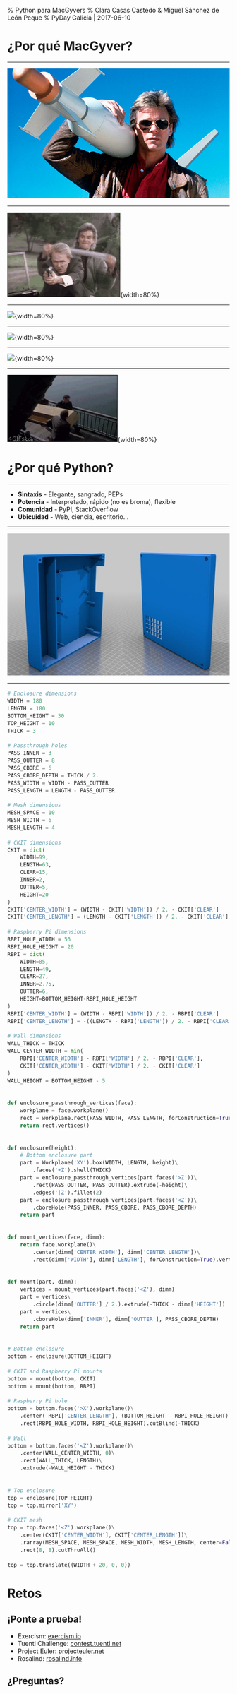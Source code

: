 % Python para MacGyvers
% Clara Casas Castedo & Miguel Sánchez de León Peque
% PyDay Galicia | 2017-06-10

¿Por qué MacGyver?
==================

---

![](./figures/macgyver-awesome.jpg)

---

![](./figures/blind.gif){width=80%}

---

![](./figures/clip.gif){width=80%}

---

![](./figures/explosion.gif){width=80%}

---

![](./figures/escape.gif){width=80%}

---

![](./figures/funeral.gif){width=80%}


¿Por qué Python?
================

---

- **Sintaxis** - Elegante, sangrado, PEPs
- **Potencia** - Interpretado, rápido (no es broma), flexible
- **Comunidad** - PyPI, StackOverflow
- **Ubicuidad** - Web, ciencia, escritorio...

---

![](./figures/cadquery.jpeg)

---

```python
# Enclosure dimensions
WIDTH = 180
LENGTH = 180
BOTTOM_HEIGHT = 30
TOP_HEIGHT = 10
THICK = 3

# Passthrough holes
PASS_INNER = 3
PASS_OUTTER = 8
PASS_CBORE = 6
PASS_CBORE_DEPTH = THICK / 2.
PASS_WIDTH = WIDTH - PASS_OUTTER
PASS_LENGTH = LENGTH - PASS_OUTTER

# Mesh dimensions
MESH_SPACE = 10
MESH_WIDTH = 6
MESH_LENGTH = 4

# CKIT dimensions
CKIT = dict(
    WIDTH=99,
    LENGTH=63,
    CLEAR=15,
    INNER=2,
    OUTTER=5,
    HEIGHT=20
)
CKIT['CENTER_WIDTH'] = (WIDTH - CKIT['WIDTH']) / 2. - CKIT['CLEAR']
CKIT['CENTER_LENGTH'] = (LENGTH - CKIT['LENGTH']) / 2. - CKIT['CLEAR']

# Raspberry Pi dimensions
RBPI_HOLE_WIDTH = 56
RBPI_HOLE_HEIGHT = 20
RBPI = dict(
    WIDTH=85,
    LENGTH=49,
    CLEAR=27,
    INNER=2.75,
    OUTTER=6,
    HEIGHT=BOTTOM_HEIGHT-RBPI_HOLE_HEIGHT
)
RBPI['CENTER_WIDTH'] = (WIDTH - RBPI['WIDTH']) / 2. - RBPI['CLEAR']
RBPI['CENTER_LENGTH'] = -((LENGTH - RBPI['LENGTH']) / 2. - RBPI['CLEAR'])

# Wall dimensions
WALL_THICK = THICK
WALL_CENTER_WIDTH = min(
    RBPI['CENTER_WIDTH'] - RBPI['WIDTH'] / 2. - RBPI['CLEAR'],
    CKIT['CENTER_WIDTH'] - CKIT['WIDTH'] / 2. - CKIT['CLEAR']
)
WALL_HEIGHT = BOTTOM_HEIGHT - 5


def enclosure_passthrough_vertices(face):
    workplane = face.workplane()
    rect = workplane.rect(PASS_WIDTH, PASS_LENGTH, forConstruction=True)
    return rect.vertices()


def enclosure(height):
    # Bottom enclosure part
    part = Workplane('XY').box(WIDTH, LENGTH, height)\
        .faces('+Z').shell(THICK)
    part = enclosure_passthrough_vertices(part.faces('>Z'))\
        .rect(PASS_OUTTER, PASS_OUTTER).extrude(-height)\
        .edges('|Z').fillet(2)
    part = enclosure_passthrough_vertices(part.faces('<Z'))\
        .cboreHole(PASS_INNER, PASS_CBORE, PASS_CBORE_DEPTH)
    return part


def mount_vertices(face, dimm):
    return face.workplane()\
        .center(dimm['CENTER_WIDTH'], dimm['CENTER_LENGTH'])\
        .rect(dimm['WIDTH'], dimm['LENGTH'], forConstruction=True).vertices()


def mount(part, dimm):
    vertices = mount_vertices(part.faces('<Z'), dimm)
    part = vertices\
        .circle(dimm['OUTTER'] / 2.).extrude(-THICK - dimm['HEIGHT'])
    part = vertices\
        .cboreHole(dimm['INNER'], dimm['OUTTER'], PASS_CBORE_DEPTH)
    return part


# Bottom enclosure
bottom = enclosure(BOTTOM_HEIGHT)

# CKIT and Raspberry Pi mounts
bottom = mount(bottom, CKIT)
bottom = mount(bottom, RBPI)

# Raspberry Pi hole
bottom = bottom.faces('>X').workplane()\
    .center(-RBPI['CENTER_LENGTH'], (BOTTOM_HEIGHT - RBPI_HOLE_HEIGHT) / 2.)\
    .rect(RBPI_HOLE_WIDTH, RBPI_HOLE_HEIGHT).cutBlind(-THICK)

# Wall
bottom = bottom.faces('<Z').workplane()\
    .center(WALL_CENTER_WIDTH, 0)\
    .rect(WALL_THICK, LENGTH)\
    .extrude(-WALL_HEIGHT - THICK)


# Top enclosure
top = enclosure(TOP_HEIGHT)
top = top.mirror('XY')

# CKIT mesh
top = top.faces('<Z').workplane()\
    .center(CKIT['CENTER_WIDTH'], CKIT['CENTER_LENGTH'])\
    .rarray(MESH_SPACE, MESH_SPACE, MESH_WIDTH, MESH_LENGTH, center=False)\
    .rect(8, 8).cutThruAll()

top = top.translate((WIDTH + 20, 0, 0))
```


Retos
=====

## ¡Ponte a prueba!

- Exercism: [exercism.io](http://exercism.io/)
- Tuenti Challenge: [contest.tuenti.net](https://contest.tuenti.net/)
- Project Euler: [projecteuler.net](https://projecteuler.net/)
- Rosalind: [rosalind.info](http://rosalind.info/)

## ¿Preguntas?
